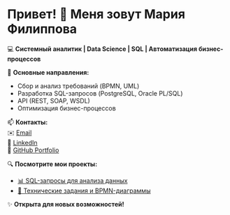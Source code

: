 # Привет! 👋 Меня зовут Мария Филиппова  

💻 **Системный аналитик | Data Science | SQL | Автоматизация бизнес-процессов**  

🎯 **Основные направления:**  
- Сбор и анализ требований (BPMN, UML)  
- Разработка SQL-запросов (PostgreSQL, Oracle PL/SQL)  
- API (REST, SOAP, WSDL)  
- Оптимизация бизнес-процессов  

📫 **Контакты:**  
✉️ [Email](mailto:maria.filippova.yu@gmail.com)  
🔗 [LinkedIn](ссылка)  
🔗 [GitHub Portfolio](https://github.com/MariaFilippova/portfolio-system-analytics)  

🔍 **Посмотрите мои проекты:**  
- [📊 SQL-запросы для анализа данных](https://github.com/MariaFilippova/portfolio-system-analytics/tree/main/sql)  
- [📑 Технические задания и BPMN-диаграммы](https://github.com/MariaFilippova/portfolio-system-analytics/tree/main/documents)  

✨ **Открыта для новых возможностей!**  
